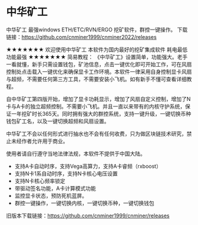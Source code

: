 # 中华矿工
中华矿工 最强windows ETH/ETC/RVN/ERGO 挖矿软件，群控一键操作。
下载链接：https://github.com/cnminer1999/cnminer2022/releases

★★★★★★★ 欢迎使用中华矿工 本软件为国内最好的挖矿集成软件 耗电最低 功能最强 ★★★★★★★
简易教程：
《中华矿工》设置简单，功能强大。老手一看就懂，新手只需设置钱包，矿池信息，点击一键优化即可开始工作，可在风扇控制处点击载入一键优化来确保显卡工作环境。本软件一律采用自身控制显卡风扇与超频，不需要任何第三方工具，不需要安装小飞机。如有新手不懂可查看详细教程。

自中华矿工第四版开始，增加了显卡功耗显示，增加了风扇自定义控制，增加了N卡与A卡的独立超频控制。不需要小飞机。并且一直以来带有的内核守护系统，保证一年挖矿时长365天。同时拥有强大的群控系统，支持一键升级，一键切换币种钱包矿工名，以及一键切换超频和风扇设置。

中华矿工不会以任何形式进行抽水也不会有任何收费，只为做区块链技术研究，禁止未经作者允许用于商业。

使用者请自行遵守当地法律法规，本软件不提供于中国大陆。

- 支持A卡自动时序，支持Vega高算力，支持A卡睿频（rxboost）
- 支持N卡1系自动时序，支持N卡核心电压设置
- 支持N卡核心频率锁定
- 带驱动签名功能，A卡计算模式功能
- 监控显卡状态，预防死机蓝屏。
- 群控一键操作，一键切换内核，一键切换币种，一键切换钱包

旧版本下载链接：https://github.com/cnminer1999/cnminer/releases
